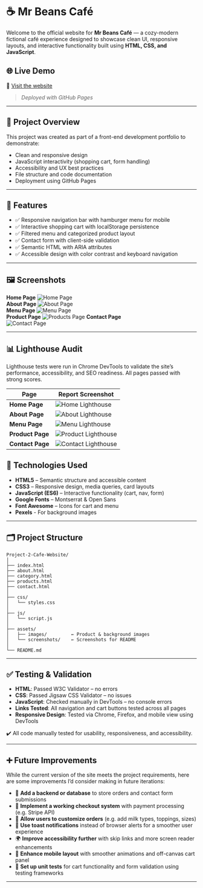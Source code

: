 # ☕ Mr Beans Café

Welcome to the official website for **Mr Beans Café** — a cozy-modern fictional café experience designed to showcase clean UI, responsive layouts, and interactive functionality built using **HTML, CSS, and JavaScript**.

## 🌐 Live Demo

🔗 [Visit the website](https://AlfieCross.github.io/Project-2-Cafe-Website/)  
> _Deployed with GitHub Pages_

---

## 📌 Project Overview

This project was created as part of a front-end development portfolio to demonstrate:
- Clean and responsive design
- JavaScript interactivity (shopping cart, form handling)
- Accessibility and UX best practices
- File structure and code documentation
- Deployment using GitHub Pages

---

## 🎯 Features

- ✅ Responsive navigation bar with hamburger menu for mobile
- ✅ Interactive shopping cart with localStorage persistence
- ✅ Filtered menu and categorized product layout
- ✅ Contact form with client-side validation
- ✅ Semantic HTML with ARIA attributes
- ✅ Accessible design with color contrast and keyboard navigation

---

## 🖼️ Screenshots

**Home Page**
![Home Page](assets/screenshots/home-page.png)  
**About Page**
![About Page](assets/screenshots/about-page.png)  
**Menu Page**
![Menu Page](assets/screenshots/menu-page.png)  
**Product Page**
![Products Page](assets/screenshots/products-page.png)
**Contact Page**  
![Contact Page](assets/screenshots/contact-page.png)

---

## 📊 Lighthouse Audit

Lighthouse tests were run in Chrome DevTools to validate the site’s performance, accessibility, and SEO readiness. All pages passed with strong scores.

| Page          | Report Screenshot |
|---------------|-------------------|
| **Home Page** | ![Home Lighthouse](assets/screenshots/lighthouse-home.png) |
| **About Page** | ![About Lighthouse](assets/screenshots/lighthouse-about.png) |
| **Menu Page** | ![Menu Lighthouse](assets/screenshots/lighthouse-category.png) |
| **Product Page** | ![Product Lighthouse](assets/screenshots/lighthouse-products.png) |
| **Contact Page** | ![Contact Lighthouse](assets/screenshots/lighthouse-contact.png) |

## 🧱 Technologies Used

- **HTML5** – Semantic structure and accessible content
- **CSS3** – Responsive design, media queries, card layouts
- **JavaScript (ES6)** – Interactive functionality (cart, nav, form)
- **Google Fonts** – Montserrat & Open Sans
- **Font Awesome** – Icons for cart and menu
- **Pexels** - For background images

---

## 🗂️ Project Structure

```
Project-2-Cafe-Website/
│
├── index.html
├── about.html
├── category.html
├── products.html
├── contact.html
│
├── css/
│   └── styles.css
│
├── js/
│   └── script.js
│
├── assets/
│   ├── images/         ← Product & background images
│   └── screenshots/    ← Screenshots for README
│
└── README.md
```

---

## ✅ Testing & Validation

- **HTML**: Passed W3C Validator – no errors
- **CSS**: Passed Jigsaw CSS Validator – no issues
- **JavaScript**: Checked manually in DevTools – no console errors
- **Links Tested**: All navigation and cart buttons tested across all pages
- **Responsive Design**: Tested via Chrome, Firefox, and mobile view using DevTools

✔️ All code manually tested for usability, responsiveness, and accessibility.

---

## ➕ Future Improvements

While the current version of the site meets the project requirements, here are some improvements I’d consider making in future iterations:

- 🔄 **Add a backend or database** to store orders and contact form submissions  
- 🧾 **Implement a working checkout system** with payment processing (e.g. Stripe API)  
- 🎨 **Allow users to customize orders** (e.g. add milk types, toppings, sizes)  
- 🧠 **Use toast notifications** instead of browser alerts for a smoother user experience  
- 🌍 **Improve accessibility further** with skip links and more screen reader enhancements  
- 📱 **Enhance mobile layout** with smoother animations and off-canvas cart panel  
- 🧪 **Set up unit tests** for cart functionality and form validation using testing frameworks  

---